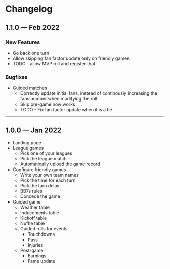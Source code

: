 # Changelog

## 1.1.0 — Feb 2022

### New Features
- Go back one turn
- Allow skipping fan factor update only on friendly games
- TODO - allow MVP roll and register that

### Bugfixes
- Guided matches
  - Correctly update initial fans, instead of continously increasing the fans number when modifying the roll
  - Skip pre-game now works
  - TODO - Fix fan factor update when it is a tie

---

## 1.0.0 — Jan 2022

- Landing page
- League games
  - Pick one of your leagues
  - Pick the league match
  - Automatically upload the game record
- Configure friendly games
  - Write your own team names
  - Pick the time for each turn
  - Pick the turn delay
  - BB7s rules
  - Concede the game
- Guided game
  - Weather table
  - Inducements table
  - Kickoff table
  - Nuffle table
  - Guided rolls for events
    - Touchdowns
    - Pass
    - Injuries
  - Post-game
    - Earnings
    - Fame update